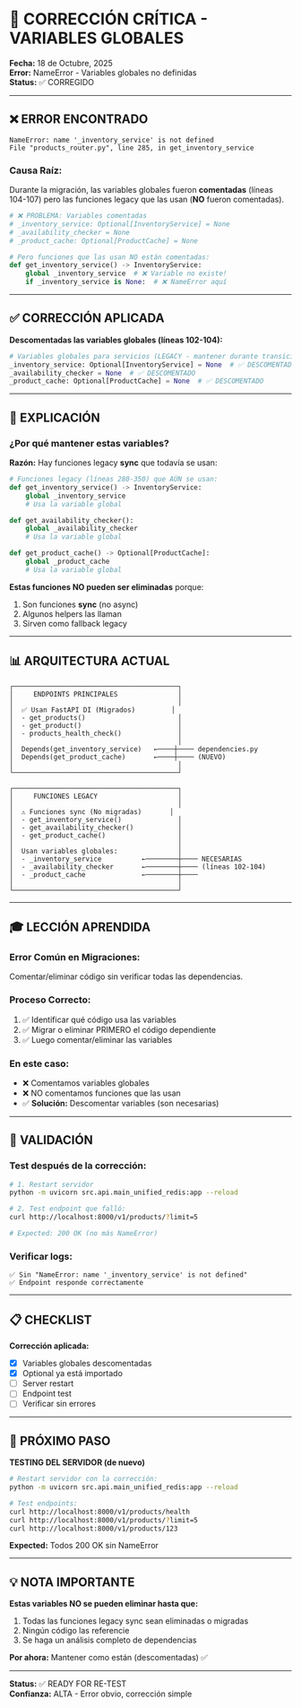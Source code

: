 # 🔧 CORRECCIÓN CRÍTICA - VARIABLES GLOBALES

**Fecha:** 18 de Octubre, 2025  
**Error:** NameError - Variables globales no definidas  
**Status:** ✅ CORREGIDO

---

## ❌ ERROR ENCONTRADO

```
NameError: name '_inventory_service' is not defined
File "products_router.py", line 285, in get_inventory_service
```

### **Causa Raíz:**
Durante la migración, las variables globales fueron **comentadas** (líneas 104-107) pero las funciones legacy que las usan (**NO** fueron comentadas).

```python
# ❌ PROBLEMA: Variables comentadas
# _inventory_service: Optional[InventoryService] = None
# _availability_checker = None
# _product_cache: Optional[ProductCache] = None

# Pero funciones que las usan NO están comentadas:
def get_inventory_service() -> InventoryService:
    global _inventory_service  # ❌ Variable no existe!
    if _inventory_service is None:  # ❌ NameError aquí
```

---

## ✅ CORRECCIÓN APLICADA

**Descomentadas las variables globales (líneas 102-104):**

```python
# Variables globales para servicios (LEGACY - mantener durante transición)
_inventory_service: Optional[InventoryService] = None  # ✅ DESCOMENTADO
_availability_checker = None  # ✅ DESCOMENTADO
_product_cache: Optional[ProductCache] = None  # ✅ DESCOMENTADO
```

---

## 🎯 EXPLICACIÓN

### **¿Por qué mantener estas variables?**

**Razón:** Hay funciones legacy **sync** que todavía se usan:

```python
# Funciones legacy (líneas 280-350) que AÚN se usan:
def get_inventory_service() -> InventoryService:
    global _inventory_service
    # Usa la variable global

def get_availability_checker():
    global _availability_checker
    # Usa la variable global

def get_product_cache() -> Optional[ProductCache]:
    global _product_cache
    # Usa la variable global
```

**Estas funciones NO pueden ser eliminadas** porque:
1. Son funciones **sync** (no async)
2. Algunos helpers las llaman
3. Sirven como fallback legacy

---

## 📊 ARQUITECTURA ACTUAL

```
┌─────────────────────────────────────────┐
│     ENDPOINTS PRINCIPALES               │
│                                         │
│  ✅ Usan FastAPI DI (Migrados)         │
│  - get_products()                       │
│  - get_product()                        │
│  - products_health_check()              │
│                                         │
│  Depends(get_inventory_service)   ←────┼──── dependencies.py
│  Depends(get_product_cache)       ←────┼──── (NUEVO)
│                                         │
└─────────────────────────────────────────┘

┌─────────────────────────────────────────┐
│     FUNCIONES LEGACY                    │
│                                         │
│  ⚠️ Funciones sync (No migradas)       │
│  - get_inventory_service()              │
│  - get_availability_checker()           │
│  - get_product_cache()                  │
│                                         │
│  Usan variables globales:               │
│  - _inventory_service          ←────────┼──── NECESARIAS
│  - _availability_checker       ←────────┼──── (líneas 102-104)
│  - _product_cache              ←────────┼────
│                                         │
└─────────────────────────────────────────┘
```

---

## 🎓 LECCIÓN APRENDIDA

### **Error Común en Migraciones:**
Comentar/eliminar código sin verificar todas las dependencias.

### **Proceso Correcto:**
1. ✅ Identificar qué código usa las variables
2. ✅ Migrar o eliminar PRIMERO el código dependiente
3. ✅ Luego comentar/eliminar las variables

### **En este caso:**
- ❌ Comentamos variables globales
- ❌ NO comentamos funciones que las usan
- ✅ **Solución:** Descomentar variables (son necesarias)

---

## 🧪 VALIDACIÓN

### **Test después de la corrección:**

```bash
# 1. Restart servidor
python -m uvicorn src.api.main_unified_redis:app --reload

# 2. Test endpoint que falló:
curl http://localhost:8000/v1/products/?limit=5

# Expected: 200 OK (no más NameError)
```

### **Verificar logs:**
```
✅ Sin "NameError: name '_inventory_service' is not defined"
✅ Endpoint responde correctamente
```

---

## 📋 CHECKLIST

**Corrección aplicada:**
- [x] Variables globales descomentadas
- [x] Optional ya está importado
- [ ] Server restart
- [ ] Endpoint test
- [ ] Verificar sin errores

---

## 🚀 PRÓXIMO PASO

**TESTING DEL SERVIDOR (de nuevo)**

```bash
# Restart servidor con la corrección:
python -m uvicorn src.api.main_unified_redis:app --reload

# Test endpoints:
curl http://localhost:8000/v1/products/health
curl http://localhost:8000/v1/products/?limit=5
curl http://localhost:8000/v1/products/123
```

**Expected:** Todos 200 OK sin NameError

---

## 💡 NOTA IMPORTANTE

**Estas variables NO se pueden eliminar hasta que:**
1. Todas las funciones legacy sync sean eliminadas o migradas
2. Ningún código las referencie
3. Se haga un análisis completo de dependencias

**Por ahora:** Mantener como están (descomentadas) ✅

---

**Status:** ✅ READY FOR RE-TEST  
**Confianza:** ALTA - Error obvio, corrección simple
